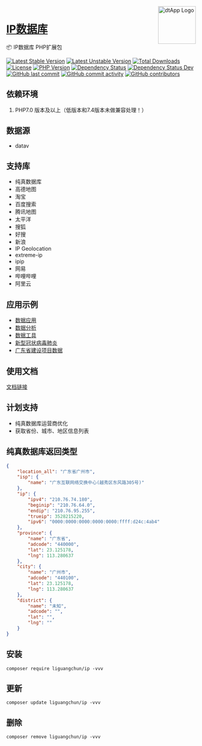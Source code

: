 <img align="right" width="100" src="https://cdn.oss.liguangchun.cn/04/999e9f2f06d396968eacc10ce9bc8a.png" alt="dtApp Logo"/>

<h1 align="left"><a href="https://www.liguangchun.cn/">IP数据库</a></h1>

📦 IP数据库 PHP扩展包

[![Latest Stable Version](https://poser.pugx.org/liguangchun/ip/v/stable)](https://packagist.org/packages/liguangchun/ip) 
[![Latest Unstable Version](https://poser.pugx.org/liguangchun/ip/v/unstable)](https://packagist.org/packages/liguangchun/ip) 
[![Total Downloads](https://poser.pugx.org/liguangchun/ip/downloads)](https://packagist.org/packages/liguangchun/ip) 
[![License](https://poser.pugx.org/liguangchun/ip/license)](https://packagist.org/packages/liguangchun/ip)
[![PHP Version](https://img.shields.io/badge/php-%3E%3D7.1-8892BF.svg)](https://packagist.org/packages/GC0202/ip)
[![Dependency Status](https://david-dm.org/GC0202/ip.svg)](https://david-dm.org/GC0202/ip)
[![Dependency Status Dev](https://david-dm.org/GC0202/ip/dev-status.svg)](https://david-dm.org/GC0202/ip?type=dev)
[![GitHub last commit](https://img.shields.io/github/last-commit/GC0202/ip?logo=github)](https://github.com/GC0202/ip/commits)
[![GitHub commit activity](https://img.shields.io/github/commit-activity/m/GC0202/ip)](https://github.com/GC0202/ip/commits)
[![GitHub contributors](https://img.shields.io/github/contributors/GC0202/ip?logo=github&label=developers)](https://github.com/GC0202/ip/graphs/contributors)

## 依赖环境

1. PHP7.0 版本及以上（低版本和7.4版本未做兼容处理！）

## 数据源
- datav

## 支持库
- 纯真数据库
- 高德地图
- 淘宝
- 百度搜索
- 腾讯地图
- 太平洋
- 搜狐
- 好搜
- 新浪
- IP Geolocation
- extreme-ip
- ipip
- 网易
- 哔哩哔哩
- 阿里云

## 应用示例
- [数据应用](https://www.liguangchun.cn/ "数据应用")
- [数据分析](https://data.liguangchun.cn/ "数据分析")
- [数据工具](https://tool.liguangchun.cn/ "数据工具")
- [新型冠状病毒肺炎](https://data.liguangchun.cn/pneumonia/index.html "新型冠状病毒肺炎")
- [广东省建设项目数据](https://data.liguangchun.cn/gdbuild/index.html "广东省建设项目数据")

## 使用文档

[文档链接](https://apidoc.liguangchun.cn/web/#/8 "文档链接")

## 计划支持
- 纯真数据库运营商优化
- 获取省份、城市、地区信息列表

## 纯真数据库返回类型

``` json
{
	"location_all": "广东省广州市",
	"isp": {
		"name": "广东互联网络交换中心(越秀区东风路305号)"
	},
	"ip": {
		"ipv4": "210.76.74.180",
		"beginip": "210.76.64.0",
		"endip": "210.76.95.255",
		"trueip": 3528215220,
		"ipv6": "0000:0000:0000:0000:0000:ffff:d24c:4ab4"
	},
	"province": {
		"name": "广东省",
		"adcode": "440000",
		"lat": 23.125178,
		"lng": 113.280637
	},
	"city": {
		"name": "广州市",
		"adcode": "440100",
		"lat": 23.125178,
		"lng": 113.280637
	},
	"district": {
		"name": "未知",
		"adcode": "",
		"lat": "",
		"lng": ""
	}
}
```

## 安装

```text
composer require liguangchun/ip -vvv
```

## 更新

```text
composer update liguangchun/ip -vvv
```

## 删除

```text
composer remove liguangchun/ip -vvv
```

